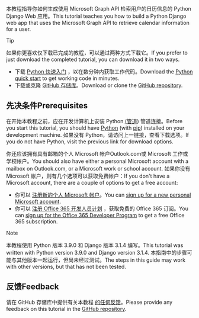 <!-- markdownlint-disable MD002 MD041 -->

<span data-ttu-id="20176-101">本教程指导你如何生成使用 Microsoft Graph API 检索用户的日历信息的 Python Django Web 应用。</span><span class="sxs-lookup"><span data-stu-id="20176-101">This tutorial teaches you how to build a Python Django web app that uses the Microsoft Graph API to retrieve calendar information for a user.</span></span>

> [!TIP]
> <span data-ttu-id="20176-102">如果你更喜欢仅下载已完成的教程，可以通过两种方式下载它。</span><span class="sxs-lookup"><span data-stu-id="20176-102">If you prefer to just download the completed tutorial, you can download it in two ways.</span></span>
>
> - <span data-ttu-id="20176-103">下载 [Python 快速入门](https://developer.microsoft.com/graph/quick-start?platform=option-Python) ，以在数分钟内获取工作代码。</span><span class="sxs-lookup"><span data-stu-id="20176-103">Download the [Python quick start](https://developer.microsoft.com/graph/quick-start?platform=option-Python) to get working code in minutes.</span></span>
> - <span data-ttu-id="20176-104">下载或克隆 [GitHub 存储库](https://github.com/microsoftgraph/msgraph-training-pythondjangoapp)。</span><span class="sxs-lookup"><span data-stu-id="20176-104">Download or clone the [GitHub repository](https://github.com/microsoftgraph/msgraph-training-pythondjangoapp).</span></span>

## <a name="prerequisites"></a><span data-ttu-id="20176-105">先决条件</span><span class="sxs-lookup"><span data-stu-id="20176-105">Prerequisites</span></span>

<span data-ttu-id="20176-106">在开始本教程之前，应在开发计算机上安装 Python [ (](https://www.python.org/)[管道](https://pypi.org/project/pip/)) 管道连接。</span><span class="sxs-lookup"><span data-stu-id="20176-106">Before you start this tutorial, you should have [Python](https://www.python.org/) (with [pip](https://pypi.org/project/pip/)) installed on your development machine.</span></span> <span data-ttu-id="20176-107">如果没有 Python，请访问上一链接，查看下载选项。</span><span class="sxs-lookup"><span data-stu-id="20176-107">If you do not have Python, visit the previous link for download options.</span></span>

<span data-ttu-id="20176-108">你还应该拥有具有邮箱的个人 Microsoft 帐户Outlook.com或 Microsoft 工作或学校帐户。</span><span class="sxs-lookup"><span data-stu-id="20176-108">You should also have either a personal Microsoft account with a mailbox on Outlook.com, or a Microsoft work or school account.</span></span> <span data-ttu-id="20176-109">如果你没有 Microsoft 帐户，则有几个选项可以获取免费帐户：</span><span class="sxs-lookup"><span data-stu-id="20176-109">If you don't have a Microsoft account, there are a couple of options to get a free account:</span></span>

- <span data-ttu-id="20176-110">你可以 [注册新的个人 Microsoft 帐户](https://signup.live.com/signup?wa=wsignin1.0&rpsnv=12&ct=1454618383&rver=6.4.6456.0&wp=MBI_SSL_SHARED&wreply=https://mail.live.com/default.aspx&id=64855&cbcxt=mai&bk=1454618383&uiflavor=web&uaid=b213a65b4fdc484382b6622b3ecaa547&mkt=E-US&lc=1033&lic=1)。</span><span class="sxs-lookup"><span data-stu-id="20176-110">You can [sign up for a new personal Microsoft account](https://signup.live.com/signup?wa=wsignin1.0&rpsnv=12&ct=1454618383&rver=6.4.6456.0&wp=MBI_SSL_SHARED&wreply=https://mail.live.com/default.aspx&id=64855&cbcxt=mai&bk=1454618383&uiflavor=web&uaid=b213a65b4fdc484382b6622b3ecaa547&mkt=E-US&lc=1033&lic=1).</span></span>
- <span data-ttu-id="20176-111">你可以 [注册 Office 365 开发人员计划](https://developer.microsoft.com/office/dev-program) ，获取免费的 Office 365 订阅。</span><span class="sxs-lookup"><span data-stu-id="20176-111">You can [sign up for the Office 365 Developer Program](https://developer.microsoft.com/office/dev-program) to get a free Office 365 subscription.</span></span>

> [!NOTE]
> <span data-ttu-id="20176-112">本教程使用 Python 版本 3.9.0 和 Django 版本 3.1.4 编写。</span><span class="sxs-lookup"><span data-stu-id="20176-112">This tutorial was written with Python version 3.9.0 and Django version 3.1.4.</span></span> <span data-ttu-id="20176-113">本指南中的步骤可能与其他版本一起运行，但尚未经过测试。</span><span class="sxs-lookup"><span data-stu-id="20176-113">The steps in this guide may work with other versions, but that has not been tested.</span></span>

## <a name="feedback"></a><span data-ttu-id="20176-114">反馈</span><span class="sxs-lookup"><span data-stu-id="20176-114">Feedback</span></span>

<span data-ttu-id="20176-115">请在 GitHub 存储库中提供有关本教程 [的任何反馈](https://github.com/microsoftgraph/msgraph-training-pythondjangoapp)。</span><span class="sxs-lookup"><span data-stu-id="20176-115">Please provide any feedback on this tutorial in the [GitHub repository](https://github.com/microsoftgraph/msgraph-training-pythondjangoapp).</span></span>
